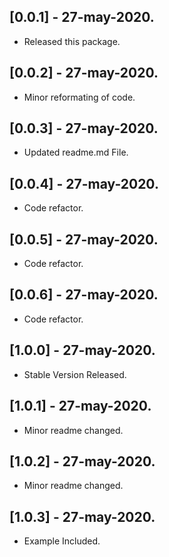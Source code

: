 ## [0.0.1] - 27-may-2020.

* Released this package.

## [0.0.2] - 27-may-2020.
* Minor reformating of code.

## [0.0.3] - 27-may-2020.
* Updated readme.md File.

## [0.0.4] - 27-may-2020.
* Code refactor.

## [0.0.5] - 27-may-2020.
* Code refactor.

## [0.0.6] - 27-may-2020.
* Code refactor.

## [1.0.0] - 27-may-2020.
* Stable Version Released.


## [1.0.1] - 27-may-2020.
* Minor readme changed.

## [1.0.2] - 27-may-2020.
* Minor readme changed.

## [1.0.3] - 27-may-2020.
* Example Included.